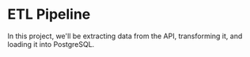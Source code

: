 # ETL Pipeline 

In this project, we'll be extracting data from the API, transforming it, and loading it into PostgreSQL.

